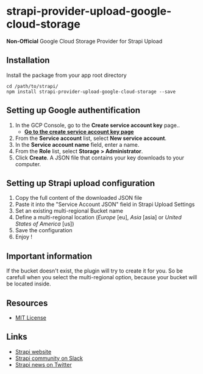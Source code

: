 # strapi-provider-upload-google-cloud-storage

**Non-Official** Google Cloud Storage Provider for Strapi Upload

## Installation

Install the package from your app root directory

```
cd /path/to/strapi/
npm install strapi-provider-upload-google-cloud-storage --save
```

## Setting up Google authentification

1. In the GCP Console, go to the **Create service account key** page.. 
    - **[Go to the create service account key page](https://console.cloud.google.com/apis/credentials/serviceaccountkey)**
2. From the **Service account** list, select **New service account**.
3. In the **Service account name** field, enter a name.
4. From the **Role** list, select **Storage > Administrator**.   
5. Click **Create**. A JSON file that contains your key downloads to your computer.

## Setting up Strapi upload configuration

1. Copy the full content of the downloaded JSON file
2. Paste it into the "Service Account JSON" field in Strapi Upload Settings
3. Set an existing multi-regional Bucket name 
4. Define a multi-regional location (_Europe_ [eu], _Asia_ [asia] or _United States of America_ [us])
5. Save the configuration
6. Enjoy !

## Important information

If the bucket doesn't exist, the plugin will try to create it for you.
So be carefull when you select the multi-regional option, because your bucket will be located inside.

## Resources

* [MIT License](LICENSE.md)

## Links

- [Strapi website](http://strapi.io/)
- [Strapi community on Slack](http://slack.strapi.io)
- [Strapi news on Twitter](https://twitter.com/strapijs)


